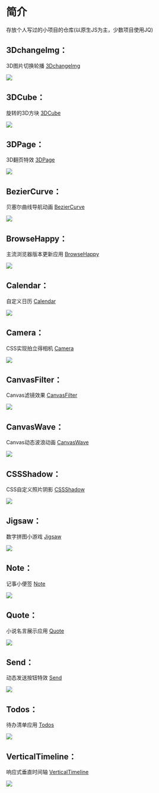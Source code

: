 # 简介
存放个人写过的小项目的仓库(以原生JS为主，少数项目使用JQ)

## 3DchangeImg：
3D图片切换轮播 [3DchangeImg](http://htmlpreview.github.io/?https://github.com/shencss/FrontEndDemo/blob/master/3DchangeImg/index.html) 

![](https://github.com/shencss/FrontEndDemo/raw/master/screenshot/3DchangeImg.png)

## 3DCube：
旋转的3D方块 [3DCube](http://htmlpreview.github.io/?https://github.com/shencss/FrontEndDemo/blob/master/3DCube/index.html) 

![](https://github.com/shencss/FrontEndDemo/raw/master/screenshot/3DCube.png)

## 3DPage：
3D翻页特效 [3DPage](http://htmlpreview.github.io/?https://github.com/shencss/FrontEndDemo/blob/master/3DPage/index.html) 

![](https://github.com/shencss/FrontEndDemo/raw/master/screenshot/3DPage.png)

## BezierCurve：
贝塞尔曲线导航动画 [BezierCurve](http://htmlpreview.github.io/?https://github.com/shencss/FrontEndDemo/blob/master/BezierCurve/index.html) 

![](https://github.com/shencss/FrontEndDemo/raw/master/screenshot/BezierCurve.png)

## BrowseHappy：
主流浏览器版本更新应用 [BrowseHappy](http://htmlpreview.github.io/?https://github.com/shencss/FrontEndDemo/blob/master/BrowseHappy/index.html) 

![](https://github.com/shencss/FrontEndDemo/raw/master/screenshot/BrowseHappy.png)

## Calendar：
自定义日历 [Calendar](http://htmlpreview.github.io/?https://github.com/shencss/FrontEndDemo/blob/master/Calendar/index.html) 

![](https://github.com/shencss/FrontEndDemo/raw/master/screenshot/Calendar.png)

## Camera：
CSS实现拍立得相机 [Camera](http://htmlpreview.github.io/?https://github.com/shencss/FrontEndDemo/blob/master/Camera/index.html) 

![](https://github.com/shencss/FrontEndDemo/raw/master/screenshot/Camera.png)

## CanvasFilter：
Canvas滤镜效果 [CanvasFilter](http://htmlpreview.github.io/?https://github.com/shencss/FrontEndDemo/blob/master/CanvasFilter/index.html) 

![](https://github.com/shencss/FrontEndDemo/raw/master/screenshot/CanvasFilter.png)

## CanvasWave：
Canvas动态波浪动画 [CanvasWave](http://htmlpreview.github.io/?https://github.com/shencss/FrontEndDemo/blob/master/CanvasWave/index.html) 

![](https://github.com/shencss/FrontEndDemo/raw/master/screenshot/CanvasWave.png)

## CSSShadow：
CSS自定义照片阴影 [CSSShadow](http://htmlpreview.github.io/?https://github.com/shencss/FrontEndDemo/blob/master/CSSShadow/index.html) 

![](https://github.com/shencss/FrontEndDemo/raw/master/screenshot/CSSShadow.png)

## Jigsaw：
数字拼图小游戏 [Jigsaw](http://htmlpreview.github.io/?https://github.com/shencss/FrontEndDemo/blob/master/Jigsaw/index.html) 

![](https://github.com/shencss/FrontEndDemo/raw/master/screenshot/Jigsaw.png)

## Note：
记事小便签 [Note](http://htmlpreview.github.io/?https://github.com/shencss/FrontEndDemo/blob/master/Note/index.html) 

![](https://github.com/shencss/FrontEndDemo/raw/master/screenshot/Note.png)

## Quote：
小说名言展示应用 [Quote](http://htmlpreview.github.io/?https://github.com/shencss/FrontEndDemo/blob/master/Quote/index.html) 

![](https://github.com/shencss/FrontEndDemo/raw/master/screenshot/Quote.png)

## Send：
动态发送按钮特效 [Send](http://htmlpreview.github.io/?https://github.com/shencss/FrontEndDemo/blob/master/Send/index.html) 

![](https://github.com/shencss/FrontEndDemo/raw/master/screenshot/Send.png)

## Todos：
待办清单应用 [Todos](http://htmlpreview.github.io/?https://github.com/shencss/FrontEndDemo/blob/master/Todos/index.html) 

![](https://github.com/shencss/FrontEndDemo/raw/master/screenshot/Todos.png)

## VerticalTimeline：
响应式垂直时间轴 [VerticalTimeline](http://htmlpreview.github.io/?https://github.com/shencss/FrontEndDemo/blob/master/VerticalTimeline/index.html) 

![](https://github.com/shencss/FrontEndDemo/raw/master/screenshot/VerticalTimeline.png)






